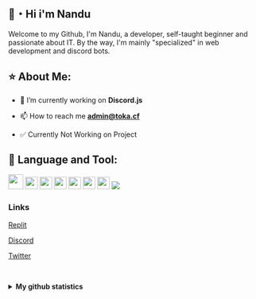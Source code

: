 


## 👋・Hi i'm Nandu

Welcome to my Github, I'm Nandu, a developer, self-taught beginner and passionate about IT.
By the way, I'm mainly "specialized" in web development and discord bots.

## ⭐ About Me:

- 🔭 I’m currently working on **Discord.js**

- 📫 How to reach me **admin@toka.cf**

- ✅ Currently Not Working on Project

## 📘 Language and Tool:
   
<img height="30" src="https://img.shields.io/badge/JavaScript-323330?style=for-the-badge&logo=javascript&logoColor=F7DF1E"> <img height="25" src="https://img.shields.io/badge/Node.js-339933?style=for-the-badge&logo=nodedotjs&logoColor=white">   <img height="25" src="https://img.shields.io/badge/MySQL-005C84?style=for-the-badge&logo=mysql&logoColor=white"> <img height="25" src="https://img.shields.io/badge/MongoDB-4EA94B?style=for-the-badge&logo=mongodb&logoColor=white"> <img height="25" src="https://img.shields.io/badge/HTML5-E34F26?style=for-the-badge&logo=html5&logoColor=white"> <img height="25" src="https://img.shields.io/badge/CSS3-1572B6?style=for-the-badge&logo=css3&logoColor=white"> <img height="25" src="https://img.shields.io/badge/npm-CB3837?style=for-the-badge&logo=npm&logoColor=white"> <img src="https://img.shields.io/badge/Express.js-000000?style=for-the-badge&logo=express&logoColor=white">
    
<h3 align="left">Links</h3>

<a href="https://replit.com/@NanduWasTaken">Replit</a>

<a href="https://discord.com/users/852381000528035890">Discord</a>

<a href="https://twitter.com/@NanduWasTaken">Twitter</a>


<br><details>
  <summary><b>My github statistics</b></summary>

![NanduWasTaken's github stats](https://github-readme-stats.vercel.app/api?username=NanduWasTaken&count_private=true&show_icons=true&theme=midnight-purple)
</details>

 


